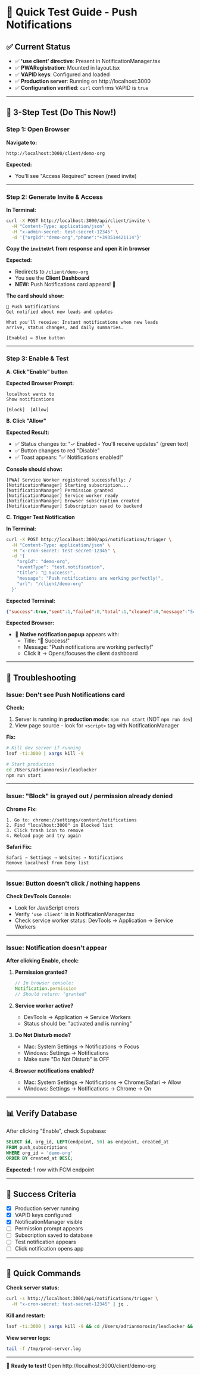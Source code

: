# 🔔 Quick Test Guide - Push Notifications

## ✅ Current Status

- ✅ **'use client' directive**: Present in NotificationManager.tsx
- ✅ **PWARegistration**: Mounted in layout.tsx
- ✅ **VAPID keys**: Configured and loaded
- ✅ **Production server**: Running on http://localhost:3000
- ✅ **Configuration verified**: `curl` confirms VAPID is `true`

---

## 🚀 3-Step Test (Do This Now!)

### Step 1: Open Browser

**Navigate to:**
```
http://localhost:3000/client/demo-org
```

**Expected:**
- You'll see "Access Required" screen (need invite)

---

### Step 2: Generate Invite & Access

**In Terminal:**
```bash
curl -X POST http://localhost:3000/api/client/invite \
  -H "Content-Type: application/json" \
  -H "x-admin-secret: test-secret-12345" \
  -d '{"orgId":"demo-org","phone":"+393514421114"}'
```

**Copy the `inviteUrl` from response and open it in browser**

**Expected:**
- Redirects to `/client/demo-org`
- You see the **Client Dashboard**
- **NEW:** Push Notifications card appears! 🎉

**The card should show:**
```
🔔 Push Notifications
Get notified about new leads and updates

What you'll receive: Instant notifications when new leads
arrive, status changes, and daily summaries.

[Enable] ← Blue button
```

---

### Step 3: Enable & Test

**A. Click "Enable" button**

**Expected Browser Prompt:**
```
localhost wants to
Show notifications

[Block]  [Allow]
```

**B. Click "Allow"**

**Expected Result:**
- ✅ Status changes to: "✓ Enabled - You'll receive updates" (green text)
- ✅ Button changes to red "Disable"
- ✅ Toast appears: "✅ Notifications enabled!"

**Console should show:**
```
[PWA] Service Worker registered successfully: /
[NotificationManager] Starting subscription...
[NotificationManager] Permission granted
[NotificationManager] Service worker ready
[NotificationManager] Browser subscription created
[NotificationManager] Subscription saved to backend
```

**C. Trigger Test Notification**

**In Terminal:**
```bash
curl -X POST http://localhost:3000/api/notifications/trigger \
  -H "Content-Type: application/json" \
  -H "x-cron-secret: test-secret-12345" \
  -d '{
    "orgId": "demo-org",
    "eventType": "test.notification",
    "title": "🎉 Success!",
    "message": "Push notifications are working perfectly!",
    "url": "/client/demo-org"
  }'
```

**Expected Terminal:**
```json
{"success":true,"sent":1,"failed":0,"total":1,"cleaned":0,"message":"Sent 1 notification(s), 0 failed"}
```

**Expected Browser:**
- 🔔 **Native notification popup** appears with:
  - Title: "🎉 Success!"
  - Message: "Push notifications are working perfectly!"
  - Click it → Opens/focuses the client dashboard

---

## 🐛 Troubleshooting

### Issue: Don't see Push Notifications card

**Check:**
1. Server is running in **production mode**: `npm run start` (NOT `npm run dev`)
2. View page source - look for `<script>` tag with NotificationManager

**Fix:**
```bash
# Kill dev server if running
lsof -ti:3000 | xargs kill -9

# Start production
cd /Users/adrianmorosin/leadlocker
npm run start
```

---

### Issue: "Block" is grayed out / permission already denied

**Chrome Fix:**
```
1. Go to: chrome://settings/content/notifications
2. Find "localhost:3000" in Blocked list
3. Click trash icon to remove
4. Reload page and try again
```

**Safari Fix:**
```
Safari → Settings → Websites → Notifications
Remove localhost from Deny list
```

---

### Issue: Button doesn't click / nothing happens

**Check DevTools Console:**
- Look for JavaScript errors
- Verify `'use client'` is in NotificationManager.tsx
- Check service worker status: DevTools → Application → Service Workers

---

### Issue: Notification doesn't appear

**After clicking Enable, check:**

1. **Permission granted?**
   ```javascript
   // In browser console:
   Notification.permission
   // Should return: "granted"
   ```

2. **Service worker active?**
   - DevTools → Application → Service Workers
   - Status should be: "activated and is running"

3. **Do Not Disturb mode?**
   - Mac: System Settings → Notifications → Focus
   - Windows: Settings → Notifications
   - Make sure "Do Not Disturb" is OFF

4. **Browser notifications enabled?**
   - Mac: System Settings → Notifications → Chrome/Safari → Allow
   - Windows: Settings → Notifications → Chrome → On

---

## 📊 Verify Database

After clicking "Enable", check Supabase:

```sql
SELECT id, org_id, LEFT(endpoint, 50) as endpoint, created_at
FROM push_subscriptions
WHERE org_id = 'demo-org'
ORDER BY created_at DESC;
```

**Expected:** 1 row with FCM endpoint

---

## 🎯 Success Criteria

- [x] Production server running
- [x] VAPID keys configured
- [x] NotificationManager visible
- [ ] Permission prompt appears
- [ ] Subscription saved to database
- [ ] Test notification appears
- [ ] Click notification opens app

---

## 📝 Quick Commands

**Check server status:**
```bash
curl -s http://localhost:3000/api/notifications/trigger \
  -H "x-cron-secret: test-secret-12345" | jq .
```

**Kill and restart:**
```bash
lsof -ti:3000 | xargs kill -9 && cd /Users/adrianmorosin/leadlocker && npm run start
```

**View server logs:**
```bash
tail -f /tmp/prod-server.log
```

---

🎉 **Ready to test!** Open http://localhost:3000/client/demo-org

